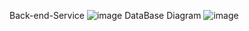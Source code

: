 Back-end-Service
![image](https://user-images.githubusercontent.com/71962787/235604911-4c18b4e8-295e-4744-b3d4-9e372ab688bd.png)
DataBase Diagram
![image](https://user-images.githubusercontent.com/71962787/235605413-f39e4a06-b853-4229-b2e4-abca36cbad11.png)
